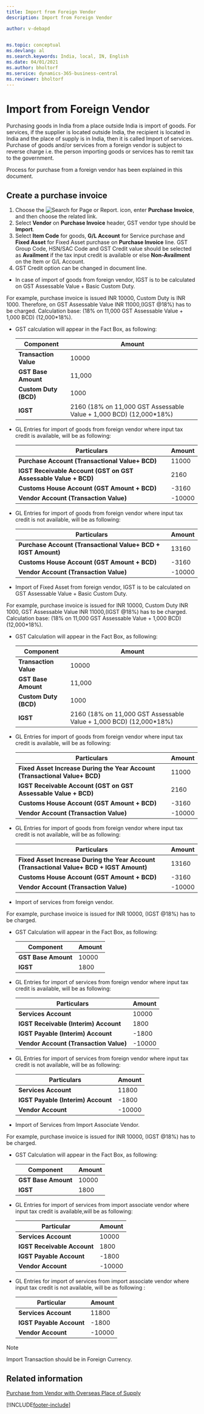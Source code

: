 ```yaml
---
title: Import from Foreign Vendor
description: Import from Foreign Vendor

author: v-debapd

    
ms.topic: conceptual
ms.devlang: al
ms.search.keywords: India, local, IN, English
ms.date: 04/01/2021
ms.author: bholtorf
ms.service: dynamics-365-business-central
ms.reviewer: bholtorf
---
```

# Import from Foreign Vendor


Purchasing goods in India from a place outside India is import of goods. For services, if the supplier is located outside India, the recipient is located in India and the place of supply is in India, then it is called Import of services. Purchase of goods and/or services from a foreign vendor is subject to reverse charge i.e. the person importing goods or services has to remit tax to the government. 

Process for purchase from a foreign vendor has been explained in this document.

## Create a purchase invoice

1. Choose the ![Search for Page or Report.](image/search_small.png "Search for Page or Report icon") icon, enter **Purchase Invoice**, and then choose the related link.
2. Select **Vendor** on **Purchase Invoice** header, GST vendor type should be **Import**.
3. Select **Item Code** for goods, **G/L Account** for Service purchase and **Fixed Asset** for Fixed Asset purchase on **Purchase Invoice** line. GST Group Code, HSN/SAC Code and GST Credit value should be selected as **Availment** if the tax input credit is available or else **Non-Availment** on the Item or G/L Account.
4. GST Credit option can be changed in document line.

- In case of import of goods from foreign vendor, IGST is to be calculated on GST Assessable Value + Basic Custom Duty. 

For example, purchase invoice is issued INR 10000, Custom Duty is INR 1000. Therefore, on GST Assessable Value INR 11000,(IGST @18%) has to be charged. Calculation base: (18% on 11,000 GST Assessable Value + 1,000 BCD) (12,000*18%).

  - GST calculation will appear in the Fact Box, as following:
    
      |Component|Amount|
      |----------------------------------|---------------------------------------|  
      |**Transaction Value**|10000|
      |**GST Base Amount**|11,000|
      |**Custom Duty (BCD)**|1000|  
      |**IGST**|2160 (18% on 11,000 GST Assessable Value + 1,000 BCD) (12,000*18%)|  


  - GL Entries for import of goods from foreign vendor where input tax credit is available, will be as following:
    
      |Particulars|Amount|
      |----------------------------------|---------------------------------------|  
      |**Purchase Account (Transactional Value+ BCD)**|11000|  
      |**IGST Receivable Account (GST on GST Assessable Value + BCD)**|2160| 
      |**Customs House Account (GST Amount + BCD)**|-3160|
      |**Vendor Account (Transaction Value)**|-10000|

  - GL Entries for import of goods from foreign vendor where input tax credit is not available, will be as following:
    
      |Particulars|Amount|
      |----------------------------------|---------------------------------------|  
      |**Purchase Account (Transactional Value+ BCD + IGST Amount)**|13160|  
      |**Customs House Account (GST Amount + BCD)**|-3160|
      |**Vendor Account (Transaction Value)**|-10000|


- Import of Fixed Asset from foreign vendor, IGST is to be calculated on GST Assessable Value + Basic Custom Duty. 

For example, purchase invoice is issued for INR 10000, Custom Duty INR 1000, GST Assessable Value INR 11000,(IGST @18%) has to be charged. Calculation base: (18% on 11,000 GST Assessable Value + 1,000 BCD) (12,000*18%).

  - GST Calculation will appear in the Fact Box, as following:
    
      |Component|Amount|
      |----------------------------------|---------------------------------------|  
      |**Transaction Value**|10000|
      |**GST Base Amount**|11,000|
      |**Custom Duty (BCD)**|1000|  
      |**IGST**|2160 (18% on 11,000 GST Assessable Value + 1,000 BCD) (12,000*18%)|  

  - GL Entries for import of goods from foreign vendor where input tax credit is available, will be as following:
    
      |Particulars|Amount|
      |----------------------------------|---------------------------------------|  
      |**Fixed Asset Increase During the Year Account (Transactional Value+ BCD)**|11000|  
      |**IGST Receivable Account (GST on GST Assessable Value + BCD)**|2160| 
      |**Customs House Account (GST Amount + BCD)**|-3160|
      |**Vendor Account (Transaction Value)**|-10000|

  - GL Entries for import of goods from foreign vendor where input tax credit is not available, will be as following:
    
     |Particulars|Amount|
     |----------------------------------|---------------------------------------|  
     |**Fixed Asset Increase During the Year Account (Transactional Value+ BCD + IGST Amount)**|13160|  
     |**Customs House Account (GST Amount + BCD)**|-3160|
     |**Vendor Account (Transaction Value)**|-10000|


- Import of services from foreign vendor. 

For example, purchase invoice is issued for INR 10000, (IGST @18%) has to be charged.

  - GST Calculation will appear in the Fact Box, as following:
    
     |Component|Amount|
     |----------------------------------|---------------------------------------|  
     |**GST Base Amount**|10000|
     |**IGST**|1800|  

  - GL Entries for import of services from foreign vendor where input tax credit is available, will be as following:
    
     |Particulars|Amount|
     |----------------------------------|---------------------------------------|  
     |**Services Account**|10000|  
     |**IGST Receivable (Interim) Account**|1800|
     |**IGST Payable (Interim) Account**|-1800|
     |**Vendor Account (Transaction Value)**|-10000|

  - GL Entries for import of services from foreign vendor where input tax credit is not available, will be as following:
    
      |Particulars|Amount|
      |----------------------------------|---------------------------------------|  
      |**Services Account**|11800|  
      |**IGST Payable (Interim) Account**|-1800|
      |**Vendor Account**|-10000|


- Import of Services from Import Associate Vendor. 

For example, purchase invoice is issued for INR 10000, (IGST @18%) has to be charged.

  - GST Calculation will appear in the Fact Box, as following:
    
      |Component|Amount|
      |----------------------------------|---------------------------------------|  
      |**GST Base Amount**|10000|
      |**IGST**|1800|

  - GL Entries for import of services from import associate vendor where input tax credit is available,will be as following:
    
      |Particular|Amount|
      |----------------------------------|---------------------------------------|  
      |**Services Account**|10000|  
      |**IGST Receivable Account**|1800|
      |**IGST Payable Account**|-1800|
      |**Vendor Account**|-10000|

  - GL Entries for import of services from import associate vendor where input tax credit is not available, will be as following :
    
      |Particular|Amount|
      |----------------------------------|---------------------------------------|  
      |**Services Account**|11800|  
      |**IGST Payable Account**|-1800|
      |**Vendor Account**|-10000|

> [!NOTE]
>
> Import Transaction should be in Foreign Currency.




## Related information 
[Purchase from Vendor with Overseas Place of Supply](GST-Service-Purchase-for-Overseas-Place-of-supply-Registered-Vendor.md)







[!INCLUDE[footer-include](../../includes/footer-banner.md)]